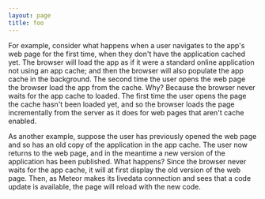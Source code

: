 ```yaml
---
layout: page
title: foo
---
```


For example, consider what happens when a user navigates to the app's web page for the first time, when they don't have the application cached yet. The browser will load the app as if it were a standard online application not using an app cache; and then the browser will also populate the app cache in the background. The second time the user opens the web page the browser load the app from the cache. Why? Because the browser never waits for the app cache to loaded. The first time the user opens the page the cache hasn't been loaded yet, and so the browser loads the page incrementally from the server as it does for web pages that aren't cache enabled.

As another example, suppose the user has previously opened the web page and so has an old copy of the application in the app cache. The user now returns to the web page, and in the meantime a new version of the application has been published. What happens? Since the browser never waits for the app cache, it will at first display the old version of the web page. Then, as Meteor makes its livedata connection and sees that a code update is available, the page will reload with the new code.
